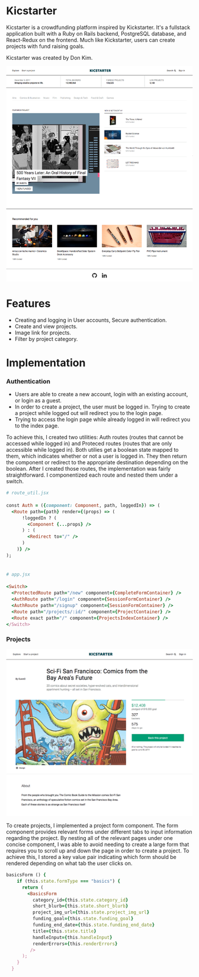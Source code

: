 # Kicstarter
 
Kicstarter is a crowdfunding platform inspired by Kickstarter. It's a fullstack application built with a Ruby on Rails backend, PostgreSQL database, and React-Redux on the frontend. Much like Kickstarter, users can create projects with fund raising goals.

Kicstarter was created by Don Kim.

[![](https://raw.githubusercontent.com/10KD/FSP/master/Screen%20Shot%202017-12-03%20at%202.06.19%20PM.png)](https://kicstarter.herokuapp.com)

# Features

* Creating and logging in User accounts, Secure authentication.
* Create and view projects.
* Image link for projects.
* Filter by project category.


# Implementation

### Authentication

* Users are able to create a new account, login with an existing account, or login as a guest.
* In order to create a project, the user must be logged in. Trying to create a project while logged out will redirect you to the login page.
* Trying to access the login page while already logged in will redirect you to the index page.

To achieve this, I created two utilities: Auth routes (routes that cannot be accessed while logged in) and Proteced routes (routes that are only accessible while logged in). Both utilies get a boolean state mapped to them, which indicates whether or not a user is logged in. They then return the component or redirect to the appropriate destination depending on the boolean. After I created those routes, the implementation was fairly straightforward. I componentized each route and nested them under a switch.
```ruby
# route_util.jsx

const Auth = ({component: Component, path, loggedIn}) => (
  <Route path={path} render={(props) => (
      !loggedIn ? (
        <Component {...props} />
      ) : (
        <Redirect to="/" />
      )
    )} />
);


# app.jsx

<Switch>
  <ProtectedRoute path="/new" component={CompleteFormContainer} />
  <AuthRoute path="/login" component={SessionFormContainer} />
  <AuthRoute path="/signup" component={SessionFormContainer} />
  <Route path="/projects/:id/" component={ProjectContainer} />
  <Route exact path="/" component={ProjectsIndexContainer} />
</Switch>
```

### Projects

[![](https://raw.githubusercontent.com/10KD/FSP/master/Screen%20Shot%202017-12-03%20at%202.12.34%20PM.png)](https://kicstarter.herokuapp.com)

To create projects, I implemented a project form component. The form component provides relevant forms under different tabs to input information regarding the project. By nesting all of the relevant pages under one concise component, I was able to avoid needing to create a large form that requires you to scroll up and down the page in order to create a project. To achieve this, I stored a key value pair indicating which form should be rendered depending on what tab the user clicks on.

```ruby
basicsForm () {
    if (this.state.formType === "basics") {
      return (
        <BasicsForm
          category_id={this.state.category_id}
          short_blurb={this.state.short_blurb}
          project_img_url={this.state.project_img_url}
          funding_goal={this.state.funding_goal}
          funding_end_date={this.state.funding_end_date}
          title={this.state.title}
          handleInput={this.handleInput}
          renderErrors={this.renderErrors}
         />
      );
    }
  }
```

